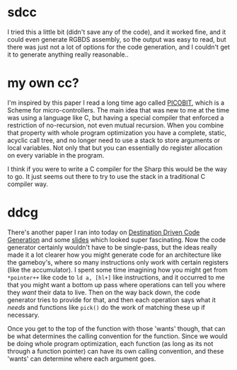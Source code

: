 # sdcc

I tried this a little bit (didn't save any of the code), and it worked fine, and it could even generate RGBDS assembly, so the output was easy to read, but there was just not a lot of options for the code generation, and I couldn't get it to generate anything really reasonable..

# my own cc?

I'm inspired by this paper I read a long time ago called [PICOBIT](http://www.iro.umontreal.ca/~feeley/papers/StAmourFeeleyIFL09.pdf), which is a Scheme for micro-controllers. The main idea that was new to me at the time was using a language like C, but having a special compiler that enforced a restriction of no-recursion, not even mutual recursion. When you combine that property with whole program optimization you have a complete, static, acyclic call tree, and no longer need to use a stack to store arguments or local variables. Not only that but you can essentially do register allocation on every variable in the program.

I think if you were to write a C compiler for the Sharp this would be the way to go. It just seems out there to try to use the stack in a traditional C compiler way.

# ddcg

There's another paper I ran into today on [Destination Driven Code Generation](https://www.cs.indiana.edu/~dyb/pubs/ddcg.pdf) and some [slides](http://cs.au.dk/~mis/dOvs/slides/46b-codegeneration-in-V8.pdf) which looked super fascinating. Now the code generator certainly wouldn't have to be single-pass, but the ideas really made it a lot clearer how you might generate code for an architecture like the gameboy's, where so many instructions only work with certain registers (like the accumulator). I spent some time imagining how you might get from `*pointer++` like code to `ld a, [hl+]` like instructions, and it occurred to me that you might want a bottom up pass where operations can tell you where they *want* their data to live. Then on the way back down, the code generator tries to provide for that, and then each operation says what it *needs* and functions like `pick()` do the work of matching these up if necessary.

Once you get to the top of the function with those 'wants' though, that can be what determines the calling convention for the function. Since we would be doing whole program optimization, each function (as long as its not through a function pointer) can have its own calling convention, and these 'wants' can determine where each argument goes.
